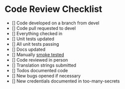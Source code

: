 # Code Review Checklist

- [] Code developed on a branch from devel
- [] Code pull requested to devel
- [] Everything checked in
- [] Unit tests updated
- [] All unit tests passing
- [] Docs updated
- [] Manually [smoke tested](manual_smoke_test.md)
- [] Code reviewed in person
- [] Translation strings submitted
- [] Todos documented code
- [] New bugs opened if necessary
- [] New credentials documented in too-many-secrets
